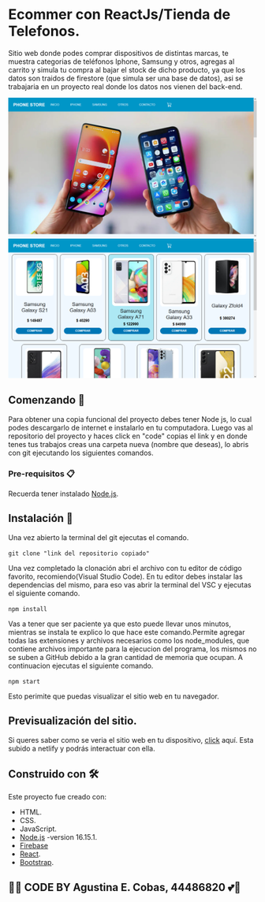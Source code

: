 # Ecommer con ReactJs/Tienda de Telefonos.
Sitio web donde podes comprar dispositivos de distintas marcas, te muestra categorias de teléfonos Iphone, Samsung y otros, agregas al carrito y simula tu compra al bajar el stock de dicho producto, ya que los datos son traidos de firestore (que simula ser una base de datos), asi se trabajaria en un proyecto real donde los datos nos vienen del back-end.

<img src="./src/img/imgHome.png" alt="pantalla general de Inicio">

<img src="./src/img/imgCatSamsung.png" alt="pantalla general de la seccion categoria">

## Comenzando 🚀
Para obtener una copia funcional del proyecto debes tener Node js, lo cual podes descargarlo de internet e instalarlo en tu computadora.
Luego vas al repositorio del proyecto y haces click en "code" copias el link y en donde tenes tus trabajos creas una carpeta nueva (nombre que deseas), lo abris con git ejecutando los siguientes comandos.

### Pre-requisitos 📋
Recuerda tener instalado [Node.js](https://nodejs.org/es/).

## Instalación 🔧
Una vez abierto la terminal del git ejecutas el comando.

```git clone "link del repositorio copiado"```

Una vez completado la clonación abri el archivo con tu editor de código favorito, recomiendo(Visual Studio Code).
En tu editor debes instalar las dependencias del mismo, para eso vas abrir la terminal del VSC y ejecutas el siguiente comando.

```npm install```

Vas a tener que ser paciente ya que esto puede llevar unos minutos, mientras se instala te explico lo que hace este comando.Permite agregar todas las extensiones y archivos necesarios como los node_modules, que contiene archivos importante para la ejecucion del programa, los mismos no se suben a GitHub debido a la gran cantidad de memoria que ocupan.
A continuacion ejecutas el siguiente comando.

```npm start```

Esto perimite que puedas visualizar el sitio web en tu navegador.

## Previsualización del sitio.
Si queres saber como se veria el sitio web en tu dispositivo, [click](https://ecommer-phone-store.netlify.app/) aquí.
Esta subido a netlify y podrás interactuar con ella.
## Construido con 🛠️
Este proyecto fue creado con:
* HTML.
* CSS.
* JavaScript.
* [Node.js](https://nodejs.org/es/) -version 16.15.1.
* [Firebase](https://firebase.google.com/?hl=es)
* [React](https://es.reactjs.org/).
* [Bootstrap](https://getbootstrap.com/docs/5.2/getting-started/introduction/).

## 💫💕 CODE BY Agustina E. Cobas, 44486820 💕💫
